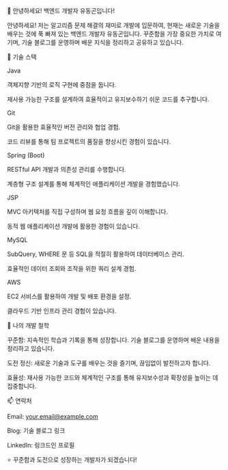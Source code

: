 👋 안녕하세요! 백엔드 개발자 유동곤입니다!

안녕하세요! 저는 알고리즘 문제 해결의 재미로 개발에 입문하여, 현재는 새로운 기술을 배우는 것에 푹 빠져 있는 백엔드 개발자 유동곤입니다. 꾸준함을 가장 중요한 가치로 여기며, 기술 블로그를 운영하며 배운 지식을 정리하고 공유하고 있습니다.

🔧 기술 스택

Java





객체지향 기반의 로직 구현에 중점을 둡니다.



재사용 가능한 구조를 설계하여 효율적이고 유지보수하기 쉬운 코드를 추구합니다.

Git





Git을 활용한 효율적인 버전 관리와 협업 경험.



코드 리뷰를 통해 팀 프로젝트의 품질을 향상시킨 경험이 있습니다.

Spring (Boot)





RESTful API 개발과 의존성 관리를 수행합니다.



계층형 구조 설계를 통해 체계적인 애플리케이션 개발을 경험했습니다.

JSP





MVC 아키텍처를 직접 구성하며 웹 요청 흐름을 깊이 이해합니다.



동적 웹 애플리케이션 개발에 활용한 경험이 있습니다.

MySQL





SubQuery, WHERE 문 등 SQL을 적절히 활용하여 데이터베이스 관리.



효율적인 데이터 조회와 조작을 위한 쿼리 설계 경험.

AWS





EC2 서비스를 활용하여 개발 및 배포 환경을 설정.



클라우드 기반 인프라 관리 경험이 있습니다.

🌱 나의 개발 철학





꾸준함: 지속적인 학습과 기록을 통해 성장합니다. 기술 블로그를 운영하며 배운 내용을 정리하고 있습니다.



도전 정신: 새로운 기술과 도구를 배우는 것을 즐기며, 끊임없이 발전하고자 합니다.



효율성: 재사용 가능한 코드와 체계적인 구조를 통해 유지보수성과 확장성을 높이는 데 집중합니다.

📫 연락처





Email: your.email@example.com



Blog: 기술 블로그 링크



LinkedIn: 링크드인 프로필



⭐ 꾸준함과 도전으로 성장하는 개발자가 되겠습니다!
